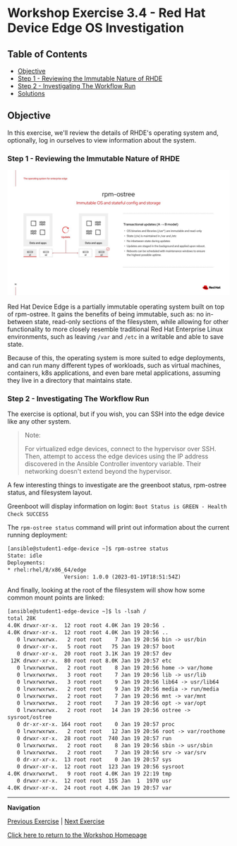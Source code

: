 # Workshop Exercise 3.4 - Red Hat Device Edge OS Investigation

## Table of Contents

* [Objective](#objective)
* [Step 1 - Reviewing the Immutable Nature of RHDE](#step-1---reviewing-the-immutable-nature-of-rhde)
* [Step 2 - Investigating The Workflow Run](#step-2---investigating-the-workflow-run)
* [Solutions](#solutions)

## Objective

In this exercise, we'll review the details of RHDE's operating system and, optionally, log in ourselves to view information about the system.

### Step 1 - Reviewing the Immutable Nature of RHDE

![rpm-ostree OS](../images/rpm-ostree.jpg)

Red Hat Device Edge is a partially immutable operating system built on top of rpm-ostree. It gains the benefits of being immutable, such as: no in-between state, read-only sections of the filesystem, while allowing for other functionality to more closely resemble traditional Red Hat Enterprise Linux environments, such as leaving `/var` and `/etc` in a writable and able to save state.

Because of this, the operating system is more suited to edge deployments, and can run many different types of workloads, such as virtual machines, containers, k8s applications, and even bare metal applications, assuming they live in a directory that maintains state.

### Step 2 - Investigating The Workflow Run

The exercise is optional, but if you wish, you can SSH into the edge device like any other system.

> Note:
>
> For virtualized edge devices, connect to the hypervisor over SSH. Then, attempt to access the edge devices using the IP address discovered in the Ansible Controller inventory variable. Their networking doesn't extend beyond the hypervisor.

A few interesting things to investigate are the greenboot status, rpm-ostree status, and filesystem layout.

Greenboot will display information on login: `Boot Status is GREEN - Health Check SUCCESS`

The `rpm-ostree status` command will print out information about the current running deployment:
```
[ansible@student1-edge-device ~]$ rpm-ostree status
State: idle
Deployments:
* rhel:rhel/8/x86_64/edge
                  Version: 1.0.0 (2023-01-19T18:51:54Z)
```

And finally, looking at the root of the filesystem will show how some common mount points are linked:
```
[ansible@student1-edge-device ~]$ ls -lsah /
total 28K
4.0K drwxr-xr-x.  12 root root 4.0K Jan 19 20:56 .
4.0K drwxr-xr-x.  12 root root 4.0K Jan 19 20:56 ..
   0 lrwxrwxrwx.   2 root root    7 Jan 19 20:56 bin -> usr/bin
   0 drwxr-xr-x.   5 root root   75 Jan 19 20:57 boot
   0 drwxr-xr-x.  20 root root 3.1K Jan 19 20:57 dev
 12K drwxr-xr-x.  80 root root 8.0K Jan 19 20:57 etc
   0 lrwxrwxrwx.   2 root root    8 Jan 19 20:56 home -> var/home
   0 lrwxrwxrwx.   3 root root    7 Jan 19 20:56 lib -> usr/lib
   0 lrwxrwxrwx.   3 root root    9 Jan 19 20:56 lib64 -> usr/lib64
   0 lrwxrwxrwx.   2 root root    9 Jan 19 20:56 media -> run/media
   0 lrwxrwxrwx.   2 root root    7 Jan 19 20:56 mnt -> var/mnt
   0 lrwxrwxrwx.   2 root root    7 Jan 19 20:56 opt -> var/opt
   0 lrwxrwxrwx.   2 root root   14 Jan 19 20:56 ostree -> sysroot/ostree
   0 dr-xr-xr-x. 164 root root    0 Jan 19 20:57 proc
   0 lrwxrwxrwx.   2 root root   12 Jan 19 20:56 root -> var/roothome
   0 drwxr-xr-x.  28 root root  740 Jan 19 20:57 run
   0 lrwxrwxrwx.   2 root root    8 Jan 19 20:56 sbin -> usr/sbin
   0 lrwxrwxrwx.   2 root root    7 Jan 19 20:56 srv -> var/srv
   0 dr-xr-xr-x.  13 root root    0 Jan 19 20:57 sys
   0 drwxr-xr-x.  12 root root  123 Jan 19 20:56 sysroot
4.0K drwxrwxrwt.   9 root root 4.0K Jan 19 22:19 tmp
   0 drwxr-xr-x.  12 root root  155 Jan  1  1970 usr
4.0K drwxr-xr-x.  24 root root 4.0K Jan 19 20:57 var
```

---
**Navigation**

[Previous Exercise](../3.3-ztp-intro) | [Next Exercise](../4.1-bare-metal-image)

[Click here to return to the Workshop Homepage](../README.md)